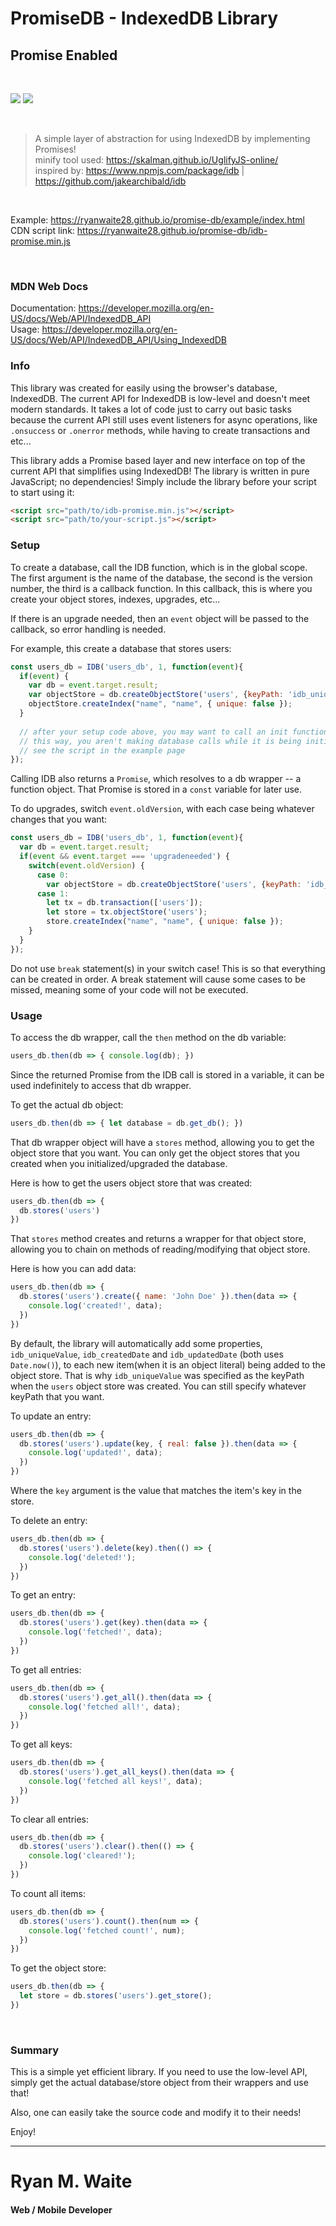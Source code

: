 # PromiseDB - IndexedDB Library
## Promise Enabled

<br/>

![](javascript-logo.png)
![](database-logo.png)

<br/>

> A simple layer of abstraction for using IndexedDB by implementing Promises!<br/>
> minify tool used: https://skalman.github.io/UglifyJS-online/ <br/>
> inspired by: https://www.npmjs.com/package/idb | https://github.com/jakearchibald/idb

<br/>

Example: https://ryanwaite28.github.io/promise-db/example/index.html <br/>
CDN script link: https://ryanwaite28.github.io/promise-db/idb-promise.min.js

<br/>

### MDN Web Docs
Documentation: https://developer.mozilla.org/en-US/docs/Web/API/IndexedDB_API <br/>
Usage: https://developer.mozilla.org/en-US/docs/Web/API/IndexedDB_API/Using_IndexedDB



### Info
This library was created for easily using the browser's database, IndexedDB.
The current API for IndexedDB is low-level and doesn't meet modern standards.
It takes a lot of code just to carry out basic tasks because the current API still uses event listeners
for async operations, like `.onsuccess` or `.onerror` methods, while having to create transactions and etc...

This library adds a Promise based layer and new interface on top of the current API that simplifies using IndexedDB!
The library is written in pure JavaScript; no dependencies! Simply include the library before your script
to start using it:

```html
<script src="path/to/idb-promise.min.js"></script>
<script src="path/to/your-script.js"></script>
```


### Setup
To create a database, call the IDB function, which is in the global scope.
The first argument is the name of the database, the second is the version number, the third
is a callback function. In this callback, this is where you create your object stores, indexes,
upgrades, etc...

If there is an upgrade needed, then an `event` object will be passed to the callback,
so error handling is needed.

For example, this create a database that stores users:

```javascript
const users_db = IDB('users_db', 1, function(event){
  if(event) {
    var db = event.target.result;
    var objectStore = db.createObjectStore('users', {keyPath: 'idb_uniqueValue'});
    objectStore.createIndex("name", "name", { unique: false });
  }
  
  // after your setup code above, you may want to call an init function like so: setTimeout(init, 2000);
  // this way, you aren't making database calls while it is being initialized/upgraded. 
  // see the script in the example page
});
```

Calling IDB also returns a `Promise`, which resolves to a db wrapper -- a function object. That Promise is stored in a `const` variable for later use.

To do upgrades, switch `event.oldVersion`, with each case being whatever changes that you want:

```javascript
const users_db = IDB('users_db', 1, function(event){
  var db = event.target.result;
  if(event && event.target === 'upgradeneeded') {
    switch(event.oldVersion) {
      case 0:
        var objectStore = db.createObjectStore('users', {keyPath: 'idb_uniqueValue'});
      case 1:
        let tx = db.transaction(['users']);
        let store = tx.objectStore('users');
        store.createIndex("name", "name", { unique: false });
    }
  }
});
```

Do not use `break` statement(s) in your switch case!
This is so that everything can be created in order.
A break statement will cause some cases to be missed,
meaning some of your code will not be executed.

### Usage

To access the db wrapper, call the `then` method on the db variable:

```javascript
users_db.then(db => { console.log(db); })
```

Since the returned Promise from the IDB call is stored in a variable, it can be used indefinitely to access that db wrapper.

To get the actual db object:

```javascript
users_db.then(db => { let database = db.get_db(); })
```

That db wrapper object will have a `stores` method,
allowing you to get the object store that you want.
You can only get the object stores that you created when you initialized/upgraded the database.

Here is how to get the users object store that was created:

```javascript
users_db.then(db => {
  db.stores('users')
})
```

That `stores` method creates and returns a wrapper for that object store,
allowing you to chain on methods of reading/modifying that object store.

Here is how you can add data:

```javascript
users_db.then(db => {
  db.stores('users').create({ name: 'John Doe' }).then(data => {
    console.log('created!', data);
  })
})
```

By default, the library will automatically add some properties, `idb_uniqueValue`, `idb_createdDate` and `idb_updatedDate` (both uses `Date.now()`), to each new item(when it is an object literal) being added to the object store.
That is why `idb_uniqueValue` was specified as the keyPath when the `users` object store was created.
You can still specify whatever keyPath that you want.

To update an entry:

```javascript
users_db.then(db => {
  db.stores('users').update(key, { real: false }).then(data => {
    console.log('updated!', data);
  })
})
```

Where the `key` argument is the value that matches the item's key in the store.

To delete an entry:

```javascript
users_db.then(db => {
  db.stores('users').delete(key).then(() => {
    console.log('deleted!');
  })
})
```

To get an entry:

```javascript
users_db.then(db => {
  db.stores('users').get(key).then(data => {
    console.log('fetched!', data);
  })
})
```

To get all entries:

```javascript
users_db.then(db => {
  db.stores('users').get_all().then(data => {
    console.log('fetched all!', data);
  })
})
```

To get all keys:

```javascript
users_db.then(db => {
  db.stores('users').get_all_keys().then(data => {
    console.log('fetched all keys!', data);
  })
})
```

To clear all entries:

```javascript
users_db.then(db => {
  db.stores('users').clear().then(() => {
    console.log('cleared!');
  })
})
```

To count all items:

```javascript
users_db.then(db => {
  db.stores('users').count().then(num => {
    console.log('fetched count!', num);
  })
})
```

To get the object store:

```javascript
users_db.then(db => {
  let store = db.stores('users').get_store();
})
```

<br/>

### Summary

This is a simple yet efficient library. If you need to use the low-level API,
simply get the actual database/store object from their wrappers and use that!

Also, one can easily take the source code and modify it to their needs!

Enjoy!

-----

# Ryan M. Waite
#### Web / Mobile Developer
